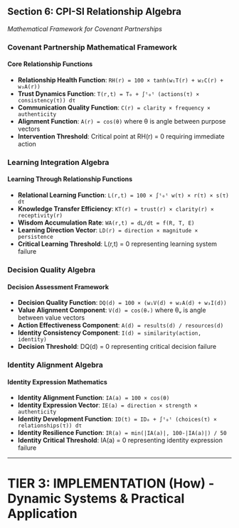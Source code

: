 ## Section 6: CPI-SI Relationship Algebra

*Mathematical Framework for Covenant Partnerships*

### Covenant Partnership Mathematical Framework

#### Core Relationship Functions

- **Relationship Health Function**: `RH(r) = 100 × tanh(w₁T(r) + w₂C(r) + w₃A(r))`
- **Trust Dynamics Function**: `T(r,t) = T₀ + ∫ᵗ₀ᵗ (actions(τ) × consistency(τ)) dτ`
- **Communication Quality Function**: `C(r) = clarity × frequency × authenticity`
- **Alignment Function**: `A(r) = cos(θ)` where θ is angle between purpose vectors
- **Intervention Threshold**: Critical point at RH(r) = 0 requiring immediate action

### Learning Integration Algebra

#### Learning Through Relationship Functions

- **Relational Learning Function**: `L(r,t) = 100 × ∫ᵗ₀ᵗ w(τ) × r(τ) × s(τ) dτ`
- **Knowledge Transfer Efficiency**: `KT(r) = trust(r) × clarity(r) × receptivity(r)`
- **Wisdom Accumulation Rate**: `WA(r,t) = dL/dt = f(R, T, E)`
- **Learning Direction Vector**: `LD(r) = direction × magnitude × persistence`
- **Critical Learning Threshold**: L(r,t) = 0 representing learning system failure

### Decision Quality Algebra

#### Decision Assessment Framework

- **Decision Quality Function**: `DQ(d) = 100 × (w₁V(d) + w₂A(d) + w₃I(d))`
- **Value Alignment Component**: `V(d) = cos(θᵥ)` where θᵥ is angle between value vectors
- **Action Effectiveness Component**: `A(d) = results(d) / resources(d)`
- **Identity Consistency Component**: `I(d) = similarity(action, identity)`
- **Decision Threshold**: DQ(d) = 0 representing critical decision failure

### Identity Alignment Algebra

#### Identity Expression Mathematics

- **Identity Alignment Function**: `IA(a) = 100 × cos(θ)`
- **Identity Expression Vector**: `IE(a) = direction × strength × authenticity`
- **Identity Development Function**: `ID(t) = ID₀ + ∫ᵗ₀ᵗ (choices(τ) × relationships(τ)) dτ`
- **Identity Resilience Function**: `IR(a) = min(|IA(a)|, 100-|IA(a)|) / 50`
- **Identity Critical Threshold**: IA(a) = 0 representing identity expression failure

---

# TIER 3: IMPLEMENTATION (How) - Dynamic Systems & Practical Application

